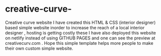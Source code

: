 # creative-curve-
Creative curve website 
I have created this HTML & CSS (interior designer) based simple website inorder to increase the reach of a local interior designer , hosting is getting costly these 
I have also deployed this website on netlify instead of using GITHUB PAGES and one can see the preview at creativecurv.com . Hope this simple template helps more people
to make their own custom simple website.

